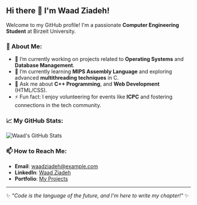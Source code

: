 ## Hi there 👋 I'm Waad Ziadeh!

Welcome to my GitHub profile! I'm a passionate **Computer Engineering Student** at Birzeit University.

### 🌟 About Me:
- 🔭 I’m currently working on projects related to **Operating Systems** and **Database Management**. 
- 🌱 I’m currently learning **MIPS Assembly Language** and exploring advanced **multithreading techniques** in C.
- 💬 Ask me about **C++ Programming**, and **Web Development** (HTML/CSS).
- ⚡ Fun fact: I enjoy volunteering for events like **ICPC** and fostering connections in the tech community.

### 📈 My GitHub Stats:
![Waad's GitHub Stats](https://github-readme-stats.vercel.app/api?username=WaadZiadeh&show_icons=true&theme=radical)

### 📫 How to Reach Me:
- **Email**: waadziadeh@example.com
- **LinkedIn**: [Waad Ziadeh](https://linkedin.com/in/waadziadeh)
- **Portfolio**: [My Projects](https://waadziadeh.github.io)

---

✨ *"Code is the language of the future, and I'm here to write my chapter!"* ✨
